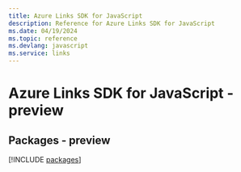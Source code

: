 ```yaml
---
title: Azure Links SDK for JavaScript
description: Reference for Azure Links SDK for JavaScript
ms.date: 04/19/2024
ms.topic: reference
ms.devlang: javascript
ms.service: links
---
```

# Azure Links SDK for JavaScript - preview
## Packages - preview
[!INCLUDE [packages](links-index.md)]